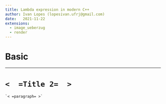 ```yaml
---
title: Lambda expression in modern C++
author: Ivan Lopes (lopesivan.ufrj@gmail.com)
date:   2021-11-22
extensions:
  - image_ueberzug
  - render
---
```


# Basic



---

# `<  =Title 2=  >`

    `< =paragraph= >`

